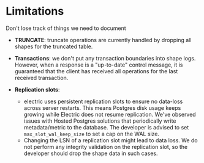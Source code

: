 # Limitations
Don't lose track of things we need to document

- __TRUNCATE__: truncate operations are currently handled by dropping all shapes for the truncated table.

- __Transactions__: we don't put any transaction boundaries into shape logs. However, when a response is a "up-to-date" control message, it is guaranteed that the client has received all operations for the last received transaction.

- __Replication slots__: 
  - electric uses persistent replication slots to ensure no data-loss across server restarts. This means Postgres disk usage keeps growing while Electric does not resume replication. We've observed issues with Hosted Postgres solutions that periodically write metadata/metric to the database. The developer is advised to set `max_slot_wal_keep_size` to set a cap on the WAL size.
  - Changing the LSN of a replication slot might lead to data loss. We do not perform any integrity validation on the replication slot, so the developer should drop the shape data in such cases.
